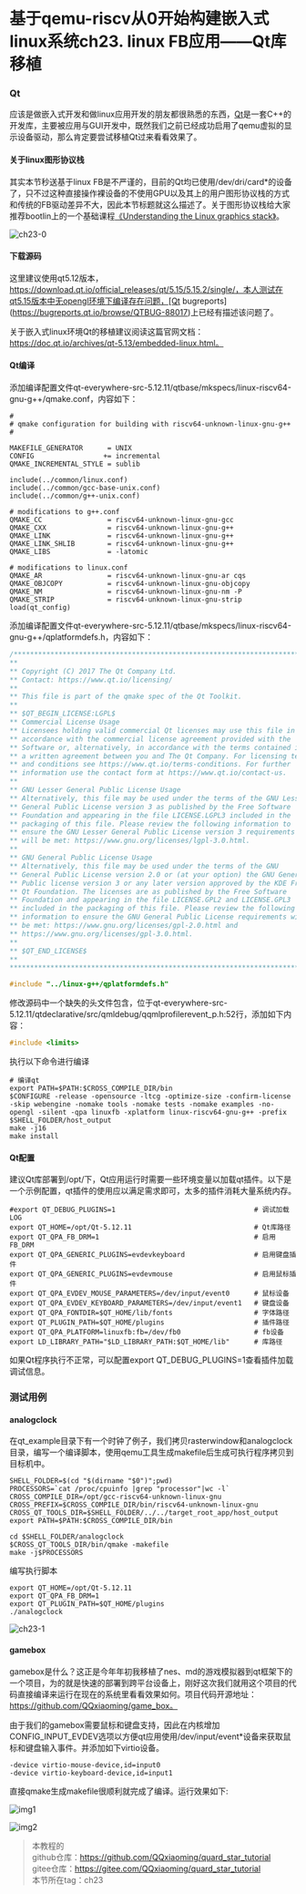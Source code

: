 # 基于qemu-riscv从0开始构建嵌入式linux系统ch23. linux FB应用——Qt库移植

### Qt

应该是做嵌入式开发和做linux应用开发的朋友都很熟悉的东西，[Qt](https://www.qt.io/)是一套C++的开发库，主要被应用与GUI开发中，既然我们之前已经成功启用了qemu虚拟的显示设备驱动，那么肯定要尝试移植Qt过来看看效果了。

#### 关于linux图形协议栈

其实本节秒送基于linux FB是不严谨的，目前的Qt均已使用/dev/dri/card*的设备了，只不过这种直接操作裸设备的不使用GPU以及其上的用户图形协议栈的方式和传统的FB驱动差异不大，因此本节标题就这么描述了。关于图形协议栈给大家推荐bootlin上的一个基础课程[《Understanding the Linux graphics stack》](https://bootlin.com/doc/training/graphics/)。

![ch23-0](./img/ch23-0.png)

#### 下载源码

这里建议使用qt5.12版本，https://download.qt.io/official_releases/qt/5.15/5.15.2/single/，本人测试在qt5.15版本中无opengl环境下编译存在问题，[Qt bugreports](https://bugreports.qt.io/browse/QTBUG-88017)上已经有描述该问题了。

关于嵌入式linux环境Qt的移植建议阅读这篇官网文档：https://doc.qt.io/archives/qt-5.13/embedded-linux.html。

#### Qt编译

添加编译配置文件qt-everywhere-src-5.12.11/qtbase/mkspecs/linux-riscv64-gnu-g++/qmake.conf，内容如下：

```
#
# qmake configuration for building with riscv64-unknown-linux-gnu-g++
#

MAKEFILE_GENERATOR      = UNIX
CONFIG                 += incremental
QMAKE_INCREMENTAL_STYLE = sublib

include(../common/linux.conf)
include(../common/gcc-base-unix.conf)
include(../common/g++-unix.conf)

# modifications to g++.conf
QMAKE_CC                = riscv64-unknown-linux-gnu-gcc
QMAKE_CXX               = riscv64-unknown-linux-gnu-g++
QMAKE_LINK              = riscv64-unknown-linux-gnu-g++ 
QMAKE_LINK_SHLIB        = riscv64-unknown-linux-gnu-g++
QMAKE_LIBS              = -latomic

# modifications to linux.conf
QMAKE_AR                = riscv64-unknown-linux-gnu-ar cqs
QMAKE_OBJCOPY           = riscv64-unknown-linux-gnu-objcopy
QMAKE_NM                = riscv64-unknown-linux-gnu-nm -P
QMAKE_STRIP             = riscv64-unknown-linux-gnu-strip
load(qt_config)
```

添加编译配置文件qt-everywhere-src-5.12.11/qtbase/mkspecs/linux-riscv64-gnu-g++/qplatformdefs.h，内容如下：

```c
/****************************************************************************
**
** Copyright (C) 2017 The Qt Company Ltd.
** Contact: https://www.qt.io/licensing/
**
** This file is part of the qmake spec of the Qt Toolkit.
**
** $QT_BEGIN_LICENSE:LGPL$
** Commercial License Usage
** Licensees holding valid commercial Qt licenses may use this file in
** accordance with the commercial license agreement provided with the
** Software or, alternatively, in accordance with the terms contained in
** a written agreement between you and The Qt Company. For licensing terms
** and conditions see https://www.qt.io/terms-conditions. For further
** information use the contact form at https://www.qt.io/contact-us.
**
** GNU Lesser General Public License Usage
** Alternatively, this file may be used under the terms of the GNU Lesser
** General Public License version 3 as published by the Free Software
** Foundation and appearing in the file LICENSE.LGPL3 included in the
** packaging of this file. Please review the following information to
** ensure the GNU Lesser General Public License version 3 requirements
** will be met: https://www.gnu.org/licenses/lgpl-3.0.html.
**
** GNU General Public License Usage
** Alternatively, this file may be used under the terms of the GNU
** General Public License version 2.0 or (at your option) the GNU General
** Public license version 3 or any later version approved by the KDE Free
** Qt Foundation. The licenses are as published by the Free Software
** Foundation and appearing in the file LICENSE.GPL2 and LICENSE.GPL3
** included in the packaging of this file. Please review the following
** information to ensure the GNU General Public License requirements will
** be met: https://www.gnu.org/licenses/gpl-2.0.html and
** https://www.gnu.org/licenses/gpl-3.0.html.
**
** $QT_END_LICENSE$
**
****************************************************************************/

#include "../linux-g++/qplatformdefs.h"
```

修改源码中一个缺失的头文件包含，位于qt-everywhere-src-5.12.11/qtdeclarative/src/qmldebug/qqmlprofilerevent_p.h:52行，添加如下内容：

```c
#include <limits>
```

执行以下命令进行编译

```shell
# 编译qt
export PATH=$PATH:$CROSS_COMPILE_DIR/bin
$CONFIGURE -release -opensource -ltcg -optimize-size -confirm-license -skip webengine -nomake tools -nomake tests -nomake examples -no-opengl -silent -qpa linuxfb -xplatform linux-riscv64-gnu-g++ -prefix $SHELL_FOLDER/host_output
make -j16
make install
```

#### Qt配置

建议Qt库部署到/opt/下，Qt应用运行时需要一些环境变量以加载qt插件。以下是一个示例配置，qt插件的使用应以满足需求即可，太多的插件消耗大量系统内存。

```shell
#export QT_DEBUG_PLUGINS=1                                  # 调试加载LOG
export QT_HOME=/opt/Qt-5.12.11                              # Qt库路径
export QT_QPA_FB_DRM=1                                      # 启用FB_DRM
export QT_QPA_GENERIC_PLUGINS=evdevkeyboard                 # 启用键盘插件
export QT_QPA_GENERIC_PLUGINS=evdevmouse                    # 启用鼠标插件
export QT_QPA_EVDEV_MOUSE_PARAMETERS=/dev/input/event0      # 鼠标设备
export QT_QPA_EVDEV_KEYBOARD_PARAMETERS=/dev/input/event1   # 键盘设备
export QT_QPA_FONTDIR=$QT_HOME/lib/fonts                    # 字体路径
export QT_PLUGIN_PATH=$QT_HOME/plugins                      # 插件路径
export QT_QPA_PLATFORM=linuxfb:fb=/dev/fb0                  # fb设备
export LD_LIBRARY_PATH="$LD_LIBRARY_PATH:$QT_HOME/lib"      # 库路径
```

如果Qt程序执行不正常，可以配置export QT_DEBUG_PLUGINS=1查看插件加载调试信息。

### 测试用例

#### analogclock

在qt_example目录下有一个时钟了例子，我们拷贝rasterwindow和analogclock目录，编写一个编译脚本，使用qemu工具生成makefile后生成可执行程序拷贝到目标机中。

```shell
SHELL_FOLDER=$(cd "$(dirname "$0")";pwd)
PROCESSORS=`cat /proc/cpuinfo |grep "processor"|wc -l`
CROSS_COMPILE_DIR=/opt/gcc-riscv64-unknown-linux-gnu
CROSS_PREFIX=$CROSS_COMPILE_DIR/bin/riscv64-unknown-linux-gnu
CROSS_QT_TOOLS_DIR=$SHELL_FOLDER/../../target_root_app/host_output
export PATH=$PATH:$CROSS_COMPILE_DIR/bin

cd $SHELL_FOLDER/analogclock
$CROSS_QT_TOOLS_DIR/bin/qmake -makefile
make -j$PROCESSORS
```

编写执行脚本

```
export QT_HOME=/opt/Qt-5.12.11
export QT_QPA_FB_DRM=1
export QT_PLUGIN_PATH=$QT_HOME/plugins
./analogclock
```

![ch23-1](./img/ch23-1.png)

#### gamebox

gamebox是什么？这正是今年年初我移植了nes、md的游戏模拟器到qt框架下的一个项目，为的就是快速的部署到跨平台设备上，刚好这次我们就用这个项目的代码直接编译来运行在现在的系统里看看效果如何。项目代码开源地址：https://github.com/QQxiaoming/game_box。

由于我们的gamebox需要鼠标和键盘支持，因此在内核增加CONFIG_INPUT_EVDEV选项以方便qt应用使用/dev/input/event*设备来获取鼠标和键盘输入事件。并添加如下virtio设备。

```
-device virtio-mouse-device,id=input0 
-device virtio-keyboard-device,id=input1 
```

直接qmake生成makefile很顺利就完成了编译。运行效果如下:

![img1](./img/ch23-2.gif)

![img2](./img/ch23-3.gif)


> 本教程的<br>github仓库：https://github.com/QQxiaoming/quard_star_tutorial<br>gitee仓库：https://gitee.com/QQxiaoming/quard_star_tutorial<br>本节所在tag：ch23